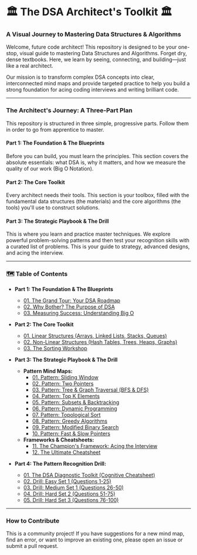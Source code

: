 # 🏛️ The DSA Architect's Toolkit 🏛️
### A Visual Journey to Mastering Data Structures & Algorithms

Welcome, future code architect! This repository is designed to be your one-stop, visual guide to mastering Data Structures and Algorithms. Forget dry, dense textbooks. Here, we learn by seeing, connecting, and building—just like a real architect.

Our mission is to transform complex DSA concepts into clear, interconnected mind maps and provide targeted practice to help you build a strong foundation for acing coding interviews and writing brilliant code.

---

### The Architect's Journey: A Three-Part Plan

This repository is structured in three simple, progressive parts. Follow them in order to go from apprentice to master.

#### **Part 1: The Foundation & The Blueprints**
Before you can build, you must learn the principles. This section covers the absolute essentials: what DSA is, why it matters, and how we measure the quality of our work (Big O Notation).

#### **Part 2: The Core Toolkit**
Every architect needs their tools. This section is your toolbox, filled with the fundamental data structures (the materials) and the core algorithms (the tools) you'll use to construct solutions.

#### **Part 3: The Strategic Playbook & The Drill**
This is where you learn and practice master techniques. We explore powerful problem-solving patterns and then test your recognition skills with a curated list of problems. This is your guide to strategy, advanced designs, and acing the interview.

---

### 🗺️ Table of Contents

*   **Part 1: The Foundation & The Blueprints**
    *   [01. The Grand Tour: Your DSA Roadmap](./1_The_Foundation_and_Blueprints/01_The_Grand_Tour.md)
    *   [02. Why Bother? The Purpose of DSA](./1_The_Foundation_and_Blueprints/02_Why_Bother_DSA.md)
    *   [03. Measuring Success: Understanding Big O](./1_The_Foundation_and_Blueprints/03_Understanding_Big_O.md)

*   **Part 2: The Core Toolkit**
    *   [01. Linear Structures (Arrays, Linked Lists, Stacks, Queues)](./2_The_Core_Toolkit/01_Linear_Structures.md)
    *   [02. Non-Linear Structures (Hash Tables, Trees, Heaps, Graphs)](./2_The_Core_Toolkit/02_Non_Linear_Structures.md)
    *   [03. The Sorting Workshop](./2_The_Core_Toolkit/03_The_Sorting_Workshop.md)

*   **Part 3: The Strategic Playbook & The Drill**
    *   **Pattern Mind Maps:**
        *   [01. Pattern: Sliding Window](./3_The_Strategic_Playbook/01_Pattern_Sliding_Window.md)
        *   [02. Pattern: Two Pointers](./3_The_Strategic_Playbook/02_Pattern_Two_Pointers.md)
        *   [03. Pattern: Tree & Graph Traversal (BFS & DFS)](./3_The_Strategic_Playbook/03_Pattern_Tree_Graph_Traversal.md)
        *   [04. Pattern: Top K Elements](./3_The_Strategic_Playbook/04_Pattern_Top_K_Elements.md)
        *   [05. Pattern: Subsets & Backtracking](./3_The_Strategic_Playbook/05_Pattern_Subsets_Backtracking.md)
        *   [06. Pattern: Dynamic Programming](./3_The_Strategic_Playbook/06_Pattern_Dynamic_Programming.md)
        *   [07. Pattern: Topological Sort](./3_The_Strategic_Playbook/07_Pattern_Topological_Sort.md)
        *   [08. Pattern: Greedy Algorithms](./3_The_Strategic_Playbook/08_Pattern_Greedy_Algorithms.md)
        *   [09. Pattern: Modified Binary Search](./3_The_Strategic_Playbook/09_Pattern_Modified_Binary_Search.md)
        *   [10. Pattern: Fast & Slow Pointers](./3_The_Strategic_Playbook/10_Pattern_Fast_and_Slow_Pointers.md)
    *   **Frameworks & Cheatsheets:**
        *   [11. The Champion's Framework: Acing the Interview](./3_The_Strategic_Playbook/11_The_Champions_Framework.md)
        *   [12. The Ultimate Cheatsheet](./3_The_Strategic_Playbook/12_The_Ultimate_Cheatsheet.md)
*   **Part 4: The Pattern Recognition Drill:**
    *   [01. The DSA Diagnostic Toolkit (Cognitive Cheatsheet)](./4_Drills/01_Pattern_Identification_Cognitive_Cheatsheet.md)
    *   [02. Drill: Easy Set 1 (Questions 1-25)](./4_Drills/02_Drill_Easy_Set_1.md)
    *   [03. Drill: Medium Set 1 (Questions 26-50)](./4_Drills/03_Drill_Medium_Set_1.md)
    *   [04. Drill: Hard Set 2 (Questions 51-75)](./4_Drills/04_Drill_Medium_Hard_Set_2.md)
    *   [05. Drill: Hard Set 3 (Questions 76-100)](./4_Drills/05_Drill_Hard_Set_3.md)

---

### How to Contribute
This is a community project! If you have suggestions for a new mind map, find an error, or want to improve an existing one, please open an issue or submit a pull request.